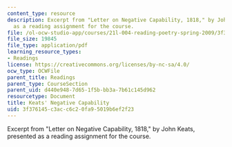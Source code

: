 ```yaml
---
content_type: resource
description: Excerpt from "Letter on Negative Capability, 1818," by John Keats, presented
  as a reading assignment for the course.
file: /ol-ocw-studio-app/courses/21l-004-reading-poetry-spring-2009/3f376145c3acc6c20fa95019b6ef2f23_MIT21l_004s09_read02_keats.pdf
file_size: 19845
file_type: application/pdf
learning_resource_types:
- Readings
license: https://creativecommons.org/licenses/by-nc-sa/4.0/
ocw_type: OCWFile
parent_title: Readings
parent_type: CourseSection
parent_uid: d440e948-7d65-1f5b-bb3a-7b61c145d962
resourcetype: Document
title: Keats' Negative Capability
uid: 3f376145-c3ac-c6c2-0fa9-5019b6ef2f23
---
```

Excerpt from "Letter on Negative Capability, 1818," by John Keats, presented as a reading assignment for the course.